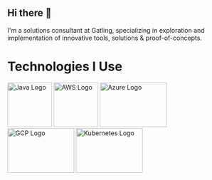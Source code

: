 ## Hi there 👋

I'm a solutions consultant at Gatling, specializing in exploration and implementation of innovative tools, solutions & proof-of-concepts.

# Technologies I Use
<img src="https://github.com/karimatwa/karimatwa/assets/10470268/c9b86b60-84ff-46a8-8a7a-7cfa4abe70ce" alt="Java Logo" width="100" height="100">
<img src="https://github.com/karimatwa/karimatwa/assets/10470268/4aff52af-2395-4055-b686-4b78d1276393" alt="AWS Logo" width="100" height="100">
<img src="https://github.com/karimatwa/karimatwa/assets/10470268/919cfeed-47cc-4cf5-baba-e5cf0ec68954" alt="Azure Logo" width="150" height="100">
<img src="https://github.com/karimatwa/karimatwa/assets/10470268/97d3198f-0575-4399-b610-d8d0f604950a" alt="GCP Logo" width="150" height="100">
<img src="https://github.com/karimatwa/karimatwa/assets/10470268/d3e53474-0371-4eb6-a504-f249d6074999" alt="Kubernetes Logo" width="150" height="100">
